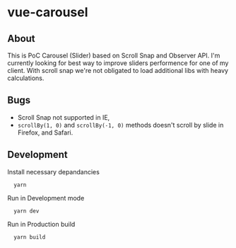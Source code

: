 # vue-carousel

## About
This is PoC Carousel (Slider) based on Scroll Snap and Observer API. I'm currently looking for best way to improve sliders performence for one of my client. With scroll snap we're not obligated to load additional libs with heavy calculations.

## Bugs
- Scroll Snap not supported in IE,
- `scrollBy(1, 0)` and `scrollBy(-1, 0)` methods doesn't scroll by slide in Firefox, and Safari.

## Development

Install necessary depandancies
```
  yarn
```

Run in Development mode
```
  yarn dev
```

Run in Production build
```
  yarn build
```

